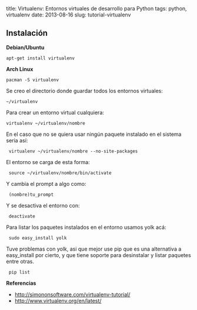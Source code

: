title: Virtualenv: Entornos virtuales de desarrollo para Python 
tags: python, virtualenv
date: 2013-08-16
slug: tutorial-virtualenv

Instalación
-----------

**Debian/Ubuntu**  
     
    apt-get install virtualenv

**Arch Linux** 

    pacman -S virtualenv
 
Se creo el directorio donde guardar todos los entornos virtuales:
     
    ~/virtualenv

Para crear un entorno virtual cualquiera:
     
    virtualenv ~/virtualenv/nombre

En el caso que no se quiera usar ningún paquete instalado en el sistema seria así:
    
     virtualenv ~/virtualenv/nombre --no-site-packages

El entorno se carga de esta forma:
    
     source ~/virtualenv/nombre/bin/activate

Y cambia el prompt a algo como:
    
     (nombre)tu_prompt

Y se desactiva el entorno con:
    
     deactivate

Para listar los paquetes instalados en el entorno usamos yolk acá:
    
     sudo easy_install yolk

Tuve problemas con yolk, asi que mejor use pip que es una alternativa a easy_install por cierto, y que tiene soporte para desinstalar y listar paquetes entre otras.
    
     pip list

**Referencias**

* <http://simononsoftware.com/virtualenv-tutorial/>
* <http://www.virtualenv.org/en/latest/>
 
